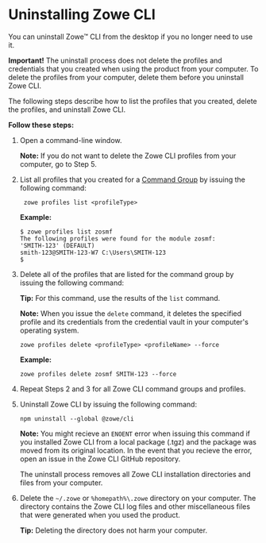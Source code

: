 # Uninstalling Zowe CLI

You can uninstall Zowe&trade; CLI from the desktop if you no longer need to use it.

**Important\!** The uninstall process does not delete the profiles and credentials that you created when using the product from your computer. To delete the profiles from your computer, delete them before you uninstall Zowe CLI.

The following steps describe how to list the profiles that you created, delete the profiles, and uninstall Zowe CLI.

**Follow these steps:**

1.  Open a command-line window.

    **Note:** If you do not want to delete the Zowe CLI profiles from your computer, go to Step 5.

2.  List all profiles that you created for a [Command Group](cli-usingcli#zowe-cli-command-groups) by issuing the following command:

    ```
     zowe profiles list <profileType>
    ```
    **Example:**

    ```
    $ zowe profiles list zosmf
    The following profiles were found for the module zosmf:
    'SMITH-123' (DEFAULT)
    smith-123@SMITH-123-W7 C:\Users\SMITH-123
    $
    ```

3.  Delete all of the profiles that are listed for the command group by issuing the following command:

    **Tip:** For this command, use the results of the `list`
    command.

    **Note:** When you issue the `delete` command, it deletes the
    specified profile and its credentials from the credential vault in your computer's operating system.

    ```
    zowe profiles delete <profileType> <profileName> --force
    ```
      **Example:**

    ```
    zowe profiles delete zosmf SMITH-123 --force
    ```

4.  Repeat Steps 2 and 3 for all Zowe CLI command groups and profiles.

5.  Uninstall Zowe CLI by issuing the following command:

    ```
    npm uninstall --global @zowe/cli
    ```

    **Note:** You might recieve an `ENOENT` error when issuing this command if you installed Zowe CLI from a local package (.tgz) and the package was moved from its original location. In the event that you recieve the error, open an issue in the Zowe CLI GitHub repository.

    The uninstall process removes all Zowe CLI installation directories and files from your computer.

6. Delete the `~/.zowe`  or `%homepath%\.zowe` directory on your computer. The directory contains the Zowe CLI log files and other miscellaneous files that were generated when you used the product.

    **Tip:** Deleting the directory does not harm your computer.